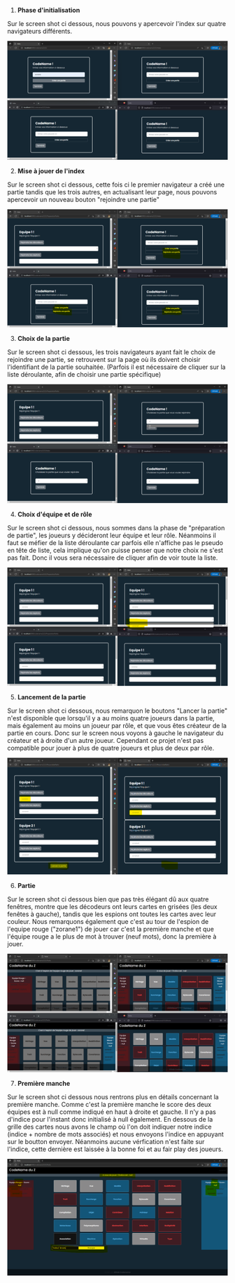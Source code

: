 1. **Phase d'initialisation**

Sur le screen shot ci dessous, nous pouvons y apercevoir l'index sur quatre navigateurs différents. 

![Image 1 Index](images/Index.png)

2. **Mise à jouer de l'index**

Sur le screen shot ci dessous, cette fois ci le premier navigateur a créé une partie tandis que les trois autres, en actualisant leur page, nous pouvons apercevoir un nouveau bouton "rejoindre une partie"

![Image 2 maj](images/image2.png)

3. **Choix de la partie**

Sur le screen shot ci dessous, les trois navigateurs ayant fait le choix de rejoindre une partie, se retrouvent sur la page où ils doivent choisir l'identifiant de la partie souhaitée. (Parfois il est nécessaire de cliquer sur la liste déroulante, afin de choisir une partie spécifique) 

![Image 3 ChoixPartie](images/image3.png)

4. **Choix d'équipe et de rôle**

Sur le screen shot ci dessous, nous sommes dans la phase de "préparation de partie", les joueurs y décideront leur équipe et leur rôle. Néanmoins il faut se méfier de la liste déroulante car parfois elle n'affiche pas le pseudo en tête de liste, cela implique qu'on puisse penser que notre choix ne s'est pas fait. Donc il vous sera nécessaire de cliquer afin de voir toute la liste. 

![Image 4 PreparationPartie](images/image4.png)

5. **Lancement de la partie**

Sur le screen shot ci dessous, nous remarquon le boutons "Lancer la partie" n'est disponible que lorsqu'il y a au moins quatre joueurs dans la partie, mais également au moins un joueur par rôle, et que vous êtes créateur de la partie en cours. Donc sur le screen nous voyons à gauche le navigateur du créateur et à droite d'un autre joueur. Cependant ce projet n'est pas compatible pour jouer à plus de quatre joueurs et plus de deux par rôle.  

![Image 5 LancementPartie](images/image5.png)

6. **Partie**

Sur le screen shot ci dessous bien que pas très élégant dû aux quatre fenêtres, montre que les décodeurs ont leurs cartes en grisées (les deux fenêtes à gauche), tandis que les espions ont toutes les cartes avec leur couleur. Nous remarquons également que c'est au tour de l'espion de l'equipe rouge ("zorane1") de jouer car c'est la première manche et que l'équipe rouge a le plus de mot à trouver (neuf mots), donc la première à jouer. 

![Image 6 Partie](images/image6.png)

7. **Première manche**

Sur le screen shot ci dessous nous rentrons plus en détails concernant la première manche. Comme c'est la première manche le score des deux équipes est à null comme indiqué en haut à droite et gauche. Il n'y a pas d'indice pour l'instant donc initialisé à null également. En dessous de la grille des cartes nous avons le champ où l'on doit indiquer notre indice (indice + nombre de mots associés) et nous envoyons l'indice en appuyant sur le boutton envoyer. Néanmoins aucune vérfication n'est faite sur l'indice, cette dernière est laissée à la bonne foi et au fair play des joueurs. 

![Image 7 PremièreManche](images/image7.png)
